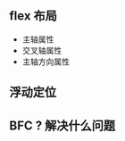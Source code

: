 <!--
 * @Author: guokai05
 * @Date: 2021-11-17 10:28:27
 * @LastEditors: guokai05
 * @LastEditTime: 2021-11-17 10:29:59
-->


## flex 布局
- 主轴属性
- 交叉轴属性
- 主轴方向属性

## 浮动定位

## BFC ? 解决什么问题